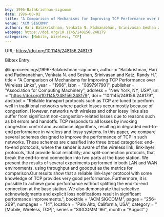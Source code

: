 ```yaml
---
key: 1996-Balakrishnan-sigcomm
date: 1996-08-01
title: "A Comparison of Mechanisms for Improving TCP Performance over Wireless Links"
venue: "ACM SIGCOMM"
authors: Hari Balakrishnan, Venkata N. Padmanabhan, Srinivasan Seshan and Randy H. Katz
webpage: https://doi.org/10.1145/248156.248179
categories: [Mobile, Wireless, TCP]
---
```


URL: https://doi.org/10.1145/248156.248179

Bibtex Entry:

@inproceedings{1996-Balakrishnan-sigcomm,
    author = "Balakrishnan, Hari and Padmanabhan, Venkata N. and Seshan, Srinivasan and Katz, Randy H.",
    title = "A Comparison of Mechanisms for Improving TCP Performance over Wireless Links",
    year = "1996",
    isbn = "0897917901",
    publisher = "Association for Computing Machinery",
    address = "New York, NY, USA",
    url = "https://doi.org/10.1145/248156.248179",
    doi = "10.1145/248156.248179",
    abstract = "Reliable transport protocols such as TCP are tuned to perform well in traditional networks where packet losses occur mostly because of congestion. However, networks with wireless and other lossy links also suffer from significant non-congestion-related losses due to reasons such as bit errors and handoffs. TCP responds to all losses by invoking congestion control and avoidance algorithms, resulting in degraded end-to-end performance in wireless and lossy systems. In this paper, we compare several schemes designed to improve the performance of TCP in such networks. These schemes are classified into three broad categories: end-to-end protocols, where the sender is aware of the wireless link; link-layer protocols, that provide local reliability; and split-connection protocols, that break the end-to-end connection into two parts at the base station. We present the results of several experiments performed in both LAN and WAN environments, using throughput and goodput as the metrics for comparison.Our results show that a reliable link-layer protocol with some knowledge of TCP provides very good performance. Furthermore, it is possible to achieve good performance without splitting the end-to-end connection at the base station. We also demonstrate that selective acknowledgments and explicit loss notifications result in significant performance improvements.",
    booktitle = "ACM SIGCOMM",
    pages = "256–269",
    numpages = "14",
    location = "Palo Alto, California, USA",
    category = "[Mobile, Wireless, TCP]",
    series = "SIGCOMM '96",
    month = "August"
}

